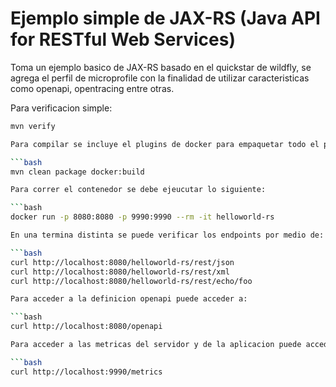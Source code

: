 # Ejemplo simple de JAX-RS (Java API for RESTful Web Services)

Toma un ejemplo basico de JAX-RS basado en el quickstar de wildfly, se agrega el perfil de microprofile con la finalidad de utilizar caracteristicas como openapi, opentracing entre otras.

Para verificacion simple:

```bash
mvn verify

Para compilar se incluye el plugins de docker para empaquetar todo el proyecto:

```bash
mvn clean package docker:build

Para correr el contenedor se debe ejeucutar lo siguiente:

```bash
docker run -p 8080:8080 -p 9990:9990 --rm -it helloworld-rs

En una termina distinta se puede verificar los endpoints por medio de:

```bash
curl http://localhost:8080/helloworld-rs/rest/json
curl http://localhost:8080/helloworld-rs/rest/xml
curl http://localhost:8080/helloworld-rs/rest/echo/foo

Para acceder a la definicion openapi puede acceder a:

```bash
curl http://localhost:8080/openapi

Para acceder a las metricas del servidor y de la aplicacion puede acceder a:

```bash
curl http://localhost:9990/metrics